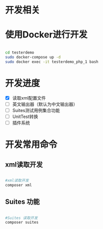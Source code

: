 # 开发相关

# 使用Docker进行开发

```bash

cd testerdemo
sudo docker-compose up -d 
sudo docker exec -it testerdemo_php_1 bash 

```


# 开发进度
* [x] 读取xml配置文件
* [ ] 英文输出器（默认为中文输出器）
* [ ] Suites测试用例集合功能
* [ ] UnitTest转换
* [ ] 插件系统

# 开发常用命令

## xml读取开发
```bash

#xml读取开发
composer xml 

```

## Suites 功能
```bash

#Suites 读取开发
composer suites 

```

